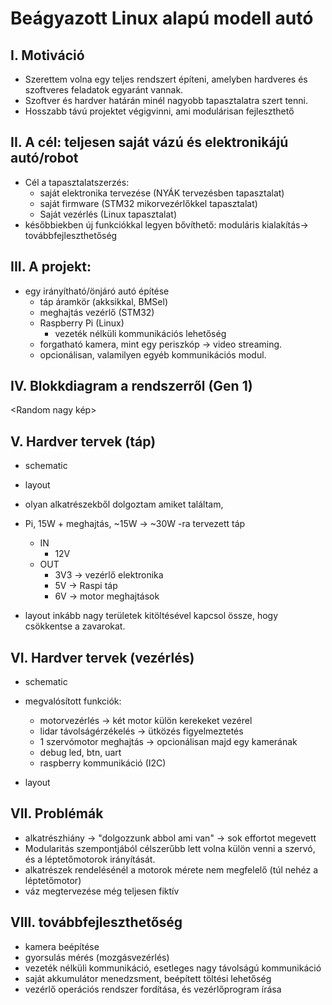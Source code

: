 # Beágyazott Linux alapú modell autó

## I. Motiváció
- Szerettem volna egy teljes rendszert építeni, amelyben hardveres és szoftveres feladatok egyaránt vannak.
- Szoftver és hardver határán minél nagyobb tapasztalatra szert tenni.
- Hosszabb távú projektet végigvinni, ami modulárisan fejleszthető

## II. A cél: teljesen saját vázú és elektronikájú autó/robot
- Cél a tapasztalatszerzés:
  - saját elektronika tervezése (NYÁK tervezésben tapasztalat)
  - saját firmware (STM32 mikorvezérlőkkel tapasztalat)
  - Saját vezérlés (Linux tapasztalat)
- későbbiekben új funkciókkal legyen bővíthető: moduláris kialakítás-> továbbfejleszthetőség

## III. A projekt:
- egy irányítható/önjáró autó építése
  - táp áramkör (akksikkal, BMSel)
  - meghajtás vezérlő (STM32)
  - Raspberry Pi (Linux)
    - vezeték nélküli kommunikációs lehetőség
  - forgatható kamera, mint egy periszkóp -> video streaming.
  - opcionálisan, valamilyen egyéb kommunikációs modul.

## IV. Blokkdiagram a rendszerről (Gen 1)

<Random nagy kép>

## V. Hardver tervek (táp)
- schematic
- layout

- olyan alkatrészekből dolgoztam amiket találtam,
- Pi, 15W + meghajtás, ~15W -> ~30W -ra tervezett táp
  - IN
    - 12V
  - OUT
    - 3V3 -> vezérlő elektronika
    - 5V  -> Raspi táp
    - 6V  -> motor meghajtások
- layout inkább nagy területek kitöltésével kapcsol össze, hogy csökkentse a zavarokat.

## VI. Hardver tervek (vezérlés)
- schematic

- megvalósított funkciók:
  - motorvezérlés -> két motor külön kerekeket vezérel
  - lidar távolságérzékelés -> ütközés figyelmeztetés
  - 1 szervómotor meghajtás -> opcionálisan majd egy kamerának
  - debug led, btn, uart
  - raspberry kommunikáció (I2C)

- layout

## VII. Problémák
- alkatrészhiány -> "dolgozzunk abbol ami van" -> sok effortot megevett
- Modularitás szempontjából célszerűbb lett volna külön venni a szervó, és a léptetőmotorok irányítását.
- alkatrészek rendelésénél a motorok mérete nem megfelelő (túl nehéz a léptetőmotor)
- váz megtervezése még teljesen fiktív

## VIII. továbbfejleszthetőség
- kamera beépítése
- gyorsulás mérés (mozgásvezérlés)
- vezeték nélküli kommunikáció, esetleges nagy távolságú kommunikáció
- saját akkumulátor menedzsment, beépített töltési lehetőség
- vezérlő operációs rendszer fordítása, és vezérlőprogram írása
